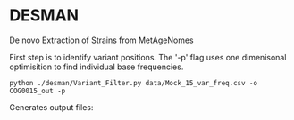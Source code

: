 # DESMAN
De novo Extraction of Strains from MetAgeNomes

First step is to identify variant positions. The '-p' flag uses one dimenisonal optimisition to find individual base frequencies.

	python ./desman/Variant_Filter.py data/Mock_15_var_freq.csv -o COG0015_out -p

Generates output files: 

